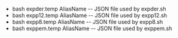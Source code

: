 * bash expder.temp AliasName -- JSON file used by expder.sh
* bash expp12.temp AliasName -- JSON file used by expp12.sh
* bash expp8.temp AliasName -- JSON file used by expp8.sh
* bash exppem.temp AliasName -- JSON file used by exppem.sh
